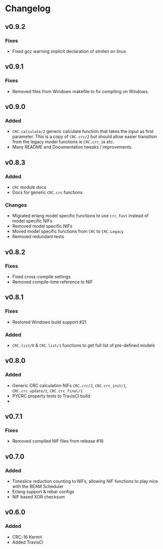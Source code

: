 # Changelog
## v0.9.2
### Fixes
- Fixed gcc warning implicit declaration of strnlen on linux 

## v0.9.1
### Fixes
- Removed files from Windows makefile to fix compiling on Windows.

## v0.9.0
### Added
- `CRC.calculate/2` generic calculate function that takes the input as first
  parameter. This is a copy of `CRC.crc/2` but should allow easier transition
  from the legacy model functions ie `CRC.crc_16` etc.
- Many README and Documentation tweaks / improvements.

## v0.8.3
### Added
- `CRC` module docs
- Docs for generic `CRC.crc` functions
### Changes
- Migrated erlang model specific functions to use `crc_fast` instead of model specific NIFs
- Removed model specific NIFs
- Moved model specific functions from `CRC` to `CRC.Legacy`
- Removed redundant tests

## v0.8.2
### Fixes
- Fixed cross-compile settings
- Removed compile-time reference to NIF

## v0.8.1
### Fixes
- Restored Windows build support #21
### Added
- `CRC.list/0` & `CRC.list/1` functions to get full list of pre-defined models

## v0.8.0
### Added
- Generic CRC calculation NIFs `CRC.crc/2`, `CRC.crc_init/1`, `CRC.crc_update/2`, `CRC.crc_final/1`
- PYCRC property tests to TravisCI build
- 

## v0.7.1
### Fixes
- Removed compiled NIF files from release #16

## v0.7.0
### Added
- Timeslice reduction counting to NIFs, allowing NIF functions to play nice with the BEAM Scheduler
- Erlang support & rebar configs
- NIF based XOR checksum 

## v0.6.0
### Added
- CRC-16 Kermit
- Added TravisCI
